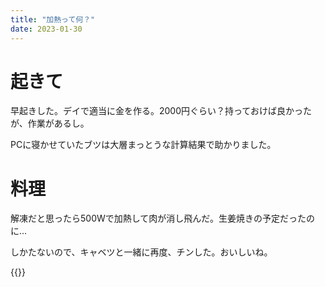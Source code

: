 ```yaml
---
title: "加熱って何？"
date: 2023-01-30
---
```

# 起きて
早起きした。デイで適当に金を作る。2000円ぐらい？持っておけば良かったが、作業があるし。

PCに寝かせていたブツは大層まっとうな計算結果で助かりました。

# 料理
解凍だと思ったら500Wで加熱して肉が消し飛んだ。生姜焼きの予定だったのに...

しかたないので、キャベツと一緒に再度、チンした。おいしいね。

{{<tweet user="dango_bot" id="1620036637530148864">}}